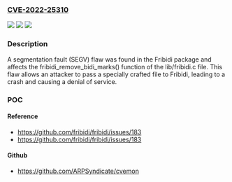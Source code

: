 ### [CVE-2022-25310](https://cve.mitre.org/cgi-bin/cvename.cgi?name=CVE-2022-25310)
![](https://img.shields.io/static/v1?label=Product&message=fribidi&color=blue)
![](https://img.shields.io/static/v1?label=Version&message=%3D%20Fixed%20in%20v1.0.12%20&color=brighgreen)
![](https://img.shields.io/static/v1?label=Vulnerability&message=CWE-119%20-%20Improper%20Restriction%20of%20Operations%20within%20the%20Bounds%20of%20a%20Memory%20Buffer.&color=brighgreen)

### Description

A segmentation fault (SEGV) flaw was found in the Fribidi package and affects the fribidi_remove_bidi_marks() function of the lib/fribidi.c file. This flaw allows an attacker to pass a specially crafted file to Fribidi, leading to a crash and causing a denial of service.

### POC

#### Reference
- https://github.com/fribidi/fribidi/issues/183
- https://github.com/fribidi/fribidi/issues/183

#### Github
- https://github.com/ARPSyndicate/cvemon

